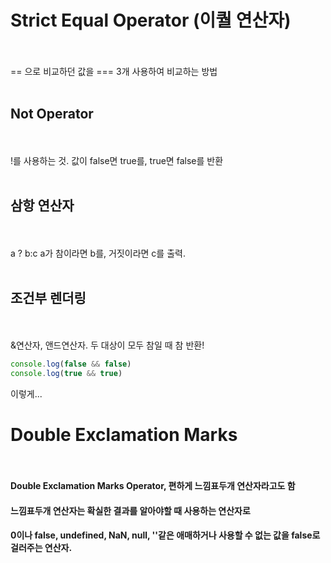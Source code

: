 # Strict Equal Operator (이퀄 연산자)
<br><br> == 으로 비교하던 값을 === 3개 사용하여 비교하는 방법<br><br>

## Not Operator 
<br><br> !를 사용하는 것. 값이 false면 true를, true면 false를 반환<br><br>

## 삼항 연산자
<br><br> a ? b:c a가 참이라면 b를, 거짓이라면 c를 출력.<br><br>

## 조건부 렌더링
<br><br>&연산자, 앤드연산자. 두 대상이 모두 참일 때 참 반환!<br>
```js
console.log(false && false) 
console.log(true && true)
```
이렇게...<br>

# Double Exclamation Marks
#### <br><br>Double Exclamation Marks Operator, 편하게 느낌표두개 연산자라고도 함<br>
#### 느낌표두개 연산자는 확실한 결과를 알아야할 때 사용하는 연산자로<br>  
#### 0이나 false, undefined, NaN, null, ''같은 애매하거나 사용할 수 없는 값을 false로 걸러주는 연산자. 
